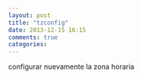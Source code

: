 ```yaml
---
layout: post
title: "tzconfig"
date: 2013-12-15 16:15
comments: true
categories: 
---
```

configurar nuevamente la zona horaria

